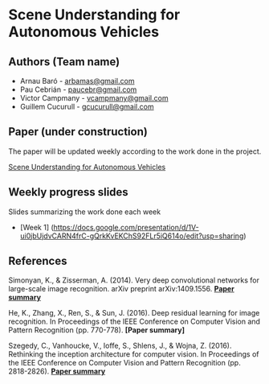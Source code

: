 # Scene Understanding for Autonomous Vehicles

## Authors (Team name)

* Arnau Baró - arbamas@gmail.com
* Pau Cebrián - paucebr@gmail.com
* Victor Campmany - vcampmany@gmail.com
* Guillem Cucurull - gcucurull@gmail.com


## Paper (under construction)
The paper will be updated weekly according to the work done in the project.

[Scene Understanding for Autonomous Vehicles](https://www.overleaf.com/read/tkmjzgbxwzmt)

## Weekly progress slides
Slides summarizing the work done each week

* [Week 1] (https://docs.google.com/presentation/d/1V-ui0jbUjdvCARN4frC-gQrkKvEKChS92FLr5iQ614o/edit?usp=sharing)

## References

Simonyan, K., & Zisserman, A. (2014). Very deep convolutional networks for large-scale image recognition. arXiv preprint arXiv:1409.1556. **[Paper summary](https://github.com/vcampmany/mcv-m5/blob/master/summaries/vgg.md)**

He, K., Zhang, X., Ren, S., & Sun, J. (2016). Deep residual learning for image recognition. In Proceedings of the IEEE Conference on Computer Vision and Pattern Recognition (pp. 770-778). **[Paper summary]**

Szegedy, C., Vanhoucke, V., Ioffe, S., Shlens, J., & Wojna, Z. (2016). Rethinking the inception architecture for computer vision. In Proceedings of the IEEE Conference on Computer Vision and Pattern Recognition (pp. 2818-2826). **[Paper summary](https://github.com/vcampmany/mcv-m5/blob/master/summaries/inceptionv3.md)**



